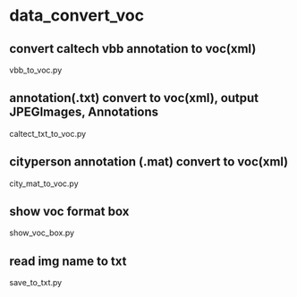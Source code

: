 # data_convert_voc
## convert caltech vbb annotation to voc(xml)
vbb_to_voc.py 

## annotation(.txt) convert to voc(xml), output JPEGImages, Annotations
caltect_txt_to_voc.py

## cityperson annotation (.mat) convert to voc(xml)
city_mat_to_voc.py

## show voc format box
show_voc_box.py

## read img name to txt
save_to_txt.py
